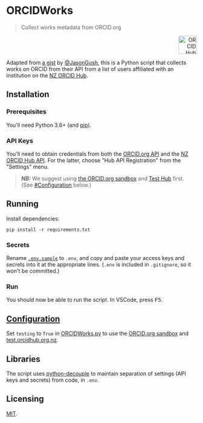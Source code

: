 # ORCIDWorks
> Collect works metadata from ORCID.org

<span style="display:block;text-align:right"><img src="https://orcidhub.org.nz/static/images/logo.png"  width="48" height="48" alt="ORCID Hub logo"></span>

Adapted from [a gist](https://gist.github.com/Jason-Gush/bcbab1c3c55e5684251ad3b8ee04eded) by [@JasonGush](https://github.com/Jason-Gush), this is a Python script that collects works on ORCID from their API from a list of users affiliated with an institution on the [NZ ORCID Hub](https://orcidhub.org.nz).

## Installation

### Prerequisites

You'll need Python 3.6+ (and [pip](https://pip.pypa.io/en/stable/)).

### API Keys

You'll need to obtain credentials from both the [ORCID.org API](https://info.orcid.org/documentation/features/public-api/) and the [NZ ORCID Hub API](https://orcidhub.org.nz/api-docs). For the latter, choose "Hub API Registration" from the "Settings" menu.

> **_NB:_** We suggest using [the ORCID.org sandbox](https://sandbox.orcid.org/signin) and [Test Hub](https://test.orcidhub.org.nz) first. (See [#Configuration](#configuration) below.)

## Running

Install dependencies:

```shell
pip install -r requirements.txt
```

### Secrets
Rename [`.env.sample`](.env.sample) to `.env`, and copy and paste your access keys and secrets into it at the appropriate lines. (`.env` is included in `.gitignore`, so it won't be committed.)


### Run

You should now be able to run the script. In VSCode, press <kbd>F5</kbd>.
## [Configuration](#Configuration)

Set `testing` to `True` in [ORCIDWorks.py](ORCIDWorks.py) to use the [ORCID.org sandbox](https://sandbox.orcid.org) and [test.orcidhub.org.nz](https://test.orcidhub.org.nz).

## Libraries

The script uses [python-decouple](https://pypi.org/project/python-decouple/) to maintain separation of settings (API keys and secrets) from code, in `.env`.

## Licensing

[MIT](/LICENSE).